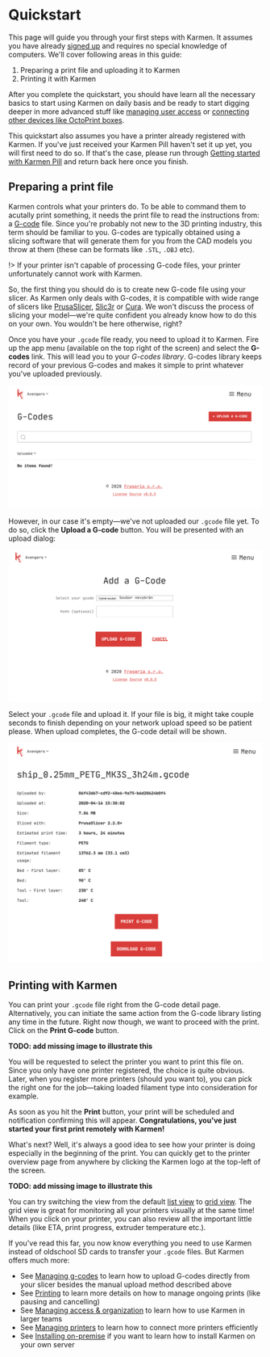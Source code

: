 # Quickstart

This page will guide you through your first steps with Karmen. It assumes you
have already [signed up](https://cloud.karmen.tech/register) and requires no
special knowledge of computers. We'll cover following areas in this guide:

1. Preparing a print file and uploading it to Karmen
2. Printing it with Karmen

After you complete the quickstart, you should have learn all the necessary
basics to start using Karmen on daily basis and be ready to start digging
deeper in more advanced stuff like [managing user access](access.md) or
[connecting other devices like OctoPrint
boxes](printers.md?id=adding-an-octoprint-device).

This quickstart also assumes you have a printer already registered with Karmen.
If you've just received your Karmen Pill haven't set it up yet, you will first
need to do so. If that's the case, please run through [Getting started with
Karmen Pill](pill-getting-started.md) and return back here once you finish.

## Preparing a print file

Karmen controls what your printers do. To be able to command them to acutally
print something, it needs the print file to read the instructions from: a
[G-code](https://reprap.org/wiki/G-code) file. Since you're probably not new to
the 3D printing industry, this term should be familiar to you. G-codes are
typically obtained using a slicing software that will generate them for you from
the CAD models you throw at them (these can be formats like `.STL`, `.OBJ` etc).

!> If your printer isn't capable of processing G-code files, your printer
unfortunately cannot work with Karmen.

So, the first thing you should do is to create new G-code file using your slicer. As
Karmen only deals with G-codes, it is compatible with wide range of slicers like
[PrusaSlicer](https://www.prusa3d.com/prusaslicer/),
[Slic3r](https://slic3r.org/) or
[Cura](https://ultimaker.com/software/ultimaker-cura). We won't discuss the
process of slicing your model—we're quite confident you already know how to do
this on your own. You wouldn't be here otherwise, right?

Once you have your `.gcode` file ready, you need to upload it to Karmen. Fire up
the app menu (available on the top right of the screen) and select the
**G-codes** link. This will lead you to your *G-codes library*. G-codes
library keeps record of your previous G-codes and makes it simple to print
whatever you've uploaded previously.


<div class="center">

![G-codes library](_media/quickstart-gcodes.png ":size=600x292")

</div>

However, in our case it's empty—we've not uploaded our `.gcode` file yet. To do so,
click the **Upload a G-code** button. You will be presented with an upload dialog:

<div class="center">

![G-code upload dialog](_media/quickstart-upload.png ":size=600x357")

</div>

Select your `.gcode` file and upload it. If your file is big, it might take
couple seconds to finish depending on your network upload speed so be patient
please. When upload completes, the G-code detail will be shown.


<div class="center">

![G-code detail](_media/quickstart-gcode-detail.png ":size=600x518")

</div>

## Printing with Karmen

You can print your `.gcode` file right from the G-code detail page.
Alternatively, you can initiate the same action from the G-code library
listing any time in the future. Right now though, we want to proceed with the
print. Click on the **Print G-code** button.

**TODO: add missing image to illustrate this**

You will be requested to select the printer you want to print this file on.
Since you only have one printer registered, the choice is quite obvious. Later,
when you register more printers (should you want to), you can pick the right one
for the job—taking loaded filament type into consideration for example.

As soon as you hit the **Print** button, your print will be scheduled and
notification confirming this will appear. **Congratulations, you've just started
your first print remotely with Karmen!**

What's next? Well, it's always a good idea to see how your printer is doing
especially in the beginning of the print. You can quickly get to the printer
overview page from anywhere by clicking the Karmen logo at the top-left of the screen.

**TODO: add missing image to illustrate this**

You can try switching the view from the default [list
view](printing.md?id=list-view) to [grid view](printing.md?id=grid-view). The
grid view is great for monitoring all your printers visually at the same time!
When you click on your printer, you can also review all the important little
details (like ETA, print progress, extruder temperature etc.).

If you've read this far, you now know everything you need to use Karmen instead of
oldschool SD cards to transfer your `.gcode` files. But Karmen offers much more:

- See [Managing g-codes](gcodes.md) to learn how to upload G-codes directly from
  your slicer besides the manual upload method described above
- See [Printing](printing.md) to learn more details on how to manage ongoing
  prints (like pausing and cancelling)
- See [Managing access & organization](access.md) to learn how to use Karmen in
  larger teams
- See [Managing printers](printers.md) to learn how to connect more printers
  efficiently
- See [Installing on-premise](on-premise.md) if you want to learn how to install
  Karmen on your own server
